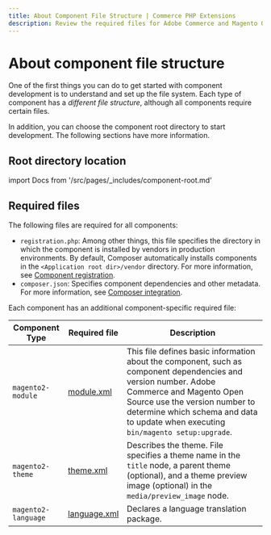 ```yaml
---
title: About Component File Structure | Commerce PHP Extensions
description: Review the required files for Adobe Commerce and Magento Open Source components.
---
```


# About component file structure

One of the first things you can do to get started with component development is to understand and set up the file system. Each type of component has a *different file structure*, although all components require certain files.

In addition, you can choose the component root directory to start development. The following sections have more information.

## Root directory location

import Docs from '/src/pages/_includes/component-root.md'

<Docs />

## Required files

The following files are required for all components:

*  `registration.php`: Among other things, this file specifies the directory in which the component is installed by vendors in production environments. By default, Composer automatically installs components in the `<Application root dir>/vendor` directory. For more information, see [Component registration](../build/component-registration.md).
*  `composer.json`: Specifies component dependencies and other metadata. For more information, see [Composer integration](../build/composer-integration.md).

Each component has an additional component-specific required file:

| Component Type | Required file | Description |
| --- | --- | --- |
| `magento2-module` | [module.xml](../../architecture/modules/dependencies.md#managing-module-dependencies) | This file defines basic information about the component, such as component dependencies and version number. Adobe Commerce and Magento Open Source use the version number to determine which schema and data to update when executing `bin/magento setup:upgrade`. |
| `magento2-theme` | [theme.xml](https://devdocs.magento.com/guides/v2.4/frontend-dev-guide/themes/theme-create.html#fedg_create_theme_how-to_declare) | Describes the theme. File specifies a theme name in the `title` node, a parent theme (optional), and a theme preview image (optional) in the `media/preview_image` node. |
| `magento2-language` | [language.xml](https://devdocs.magento.com/guides/v2.4/config-guide/cli/config-cli-subcommands-i18n.html#m2devgde-xlate-files) | Declares a language translation package. |
